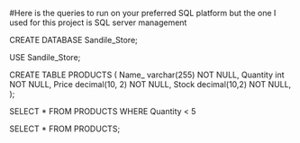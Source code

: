 #Here is the queries to run on your preferred SQL platform but the one I used for this project is SQL server management 


CREATE DATABASE Sandile_Store;

USE Sandile_Store;

CREATE TABLE PRODUCTS (
 Name_ varchar(255) NOT NULL,
 Quantity int NOT NULL,
 Price decimal(10, 2) NOT NULL,
 Stock decimal(10,2) NOT NULL,
 );


SELECT * FROM PRODUCTS WHERE Quantity < 5

SELECT * FROM PRODUCTS;
